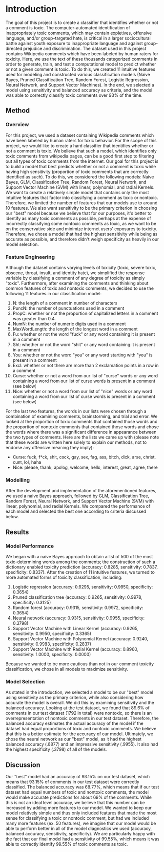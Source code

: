 # Introduction
The goal of this project is to create a classifier that identifies whether or not a comment is toxic. The computer-automated identification of inappropriately toxic comments, which may contain expletives, offensive language, and/or group-targeted hate, is critical in a larger sociocultural battle against youth exposure to inappropriate language and against group-directed prejudice and discrimination. The dataset used in this project contains Wikipedia comments which have been labeled by human raters for toxicity. Here, we use the text of these thousands categorized comments in order to generate, train, and test a computational model to predict whether or not a given comment is toxic. To do this, we created 11 intuitive features used for modeling and constructed various classification models (Naive Bayes, Pruned Classification Tree, Random Forest, Logistic Regression, Neural Network, and Support Vector Machines). In the end, we selected a model using sensitivity and balanced accuracy as criteria, and the model was able to correctly classify toxic comments over 93\% of the time. 



## Method
 
### Overview

For this project, we used a dataset containing Wikipedia comments which have been labeled by human raters for toxic behavior. For the scope of this project, we would like to create a hard classifier that identifies whether or not a comment is toxic. We believe that such a model, which identifies only toxic comments from wikipedia pages, can be a good first step to filtering out all types of toxic comments from the internet. Our goal for this project is to build a model that best predicts whether or not a comment is toxic while having high sensitivity (proportion of toxic comments that are correctly identified as such). To do this, we considered the following models: Naive Bayes, GLM, Classification Tree, Random Forest, Neural Network, and Support Vector Machine (SVM) with linear, polynomial, and radial Kernels. We want to create a relatively simple model that contains only the most intuitive features that factor into classifying a comment as toxic or nontoxic. Therefore, we limited the number of features that our models use to around 10 features. We also want sensitivity to be the primary criterion in choosing our "best" model because we believe that for our purposes, it's better to identify as many toxic comments as possible, perhaps at the expense of incorrectly classifying some nontoxic comments as toxic, as we want to be on the conservative side and minimize internet users' exposures to toxicity. Therefore, we chose a model that had the highest sensitivity while being as accurate as possible, and therefore didn't weigh specificity as heavily in our model selection.
 
### Feature Engineering

Although the dataset contains varying levels of toxicity (toxic, severe toxic, obscene, threat, insult, and identity hate), we simplified the response variable by classifying a comment of any degree of toxicity as simply "toxic". Furthermore, after examining the comments and thinking about common features of toxic and nontoxic comments, we decided to use the following 11 features in our classification model:
1. N: the length of a comment in number of characters
2. PuncN: the number of punctuations used in a comment
3. PropC: whether or not the proportion of capitalized letters in a comment was greater than 0.4.
4. NumN: the number of numeric digits used in a comment
5. MaxWordLength: the length of the longest word in a comment
6. Fu: whether or not the word "fuck" or any word containing it is present in a comment
7. Sht: whether or not the word "shit" or any word containing it is present in a comment
8. You: whether or not the word "you" or any word starting with "you" is present in a comment
9. Excl: whether or not there are more than 2 exclamation points in a row in a comment
10. Curse: whether or not a word from our list of "curse" words or any word containing a word from our list of curse words is present in a comment (see below)
11. Nice: whether or not a word from our list of "nice" words or any word containing a word from our list of curse words is present in a comment (see below)           


For the last two features, the words in our lists were chosen through a combination of examining comments, brainstorming, and trial and error. We looked at the proportion of toxic comments that contained those words and the proportion of nontoxic comments that contained those words and chose the words where there was a significant difference in appearance between the two types of comments. Here are the lists we came up with (please note that these words are written here solely to explain our methods, not to endorse any offensive meaning they imply):
- Curse: fuck, f*ck, shit, cock, gay, sex, fag, ass, bitch, dick, arse, christ, cunt, lol, haha
- Nice: please, thank, apolog, welcome, hello, interest, great, agree, there

### Modelling

After the development and implementation of the aforementioned features, we used a naive Bayes approach, followed by GLM, Classification Tree, Random Forest, Neural Network, and Support Vector Machine (SVM) with linear, polynomial, and radial Kernels. We compared the performance of each model and selected the best one according to criteria discussed below. 

## Results

### Model Performance

We began with a naive Bayes approach to obtain a list of 500 of the most toxic-determining words among the comments; the construction of such a dictionary enabled toxicity prediction (accuracy: 0.8285, sensitivity: 0.7837, specificity: 0.8337). After the creation of 11 intuitive features, we turned to more automated forms of toxicity classification, including:

1. Logistic regression (accuracy: 0.9295, sensitivity: 0.9950, specificity: 0.3654)
2. Pruned classification tree (accuracy: 0.9265, sensitivity: 0.9978, specificity: 0.3125)
3. Random forest (accuracy: 0.9315, sensitivity: 0.9972, specificity: 0.3654)
4. Neural network (accuracy: 0.9315, sensitivity: 0.9955, specificity: 0.3798)
5. Support Vector Machine with Linear Kernel (accuracy: 0.9265, sensitivity: 0.9950, specificity: 0.3365)
6. Support Vector Machine with Polynomial Kernel (accuracy: 0.9240, sensitivity: 0.9983, specificity: 0.2837)
7. Support Vector Machine with Radial Kernel (accuracy: 0.8960, sensitivity: 1.0000, specificity: 0.0000)

Because we wanted to be more cautious than not in our comment toxicity classification, we chose in all models to maximize sensitivity. 


### Model Selection 

As stated in the introduction, we selected a model to be our "best" model using sensitivity as the primary criterion, while also considering how accurate the model is overall. We did this by examining sensitivity and the balanced accuracy. Looking at the test dataset, we found that 89.6\% of comments in our test dataset (1792 in total) were nontoxic, so there is an overrepresentation of nontoxic comments in our test dataset. Therefore, the balanced accuracy estimates the actual accuracy of the model if the dataset had equal proportions of toxic and nontoxic comments. We believe that this is a better estimate for the accuracy of our model. Ultimately, we chose the neural network as our "best" model, as it had the highest balanced accuracy (.6877) and an impressive sensitivity (.9955). It also had the highest specificity (.3798) of all of the models.

## Discussion

Our "best" model had an accuracy of 93.15\% on our test dataset, which means that 93.15\% of comments in our test dataset were correctly classified. The balanced accuracy was 68.77\%, which means that if our test dataset had equal numbers of toxic and nontoxic comments, the model would make accurate predictions for about 69\% of the comments. While this is not an ideal level accuracy, we believe that this number can be increased by adding more features to our model. We wanted to keep our model relatively simple and thus only included features that made the most sense for classifying a toxic or nontoxic comment, but had we included many more features (ex. 50 features), we imagine that our model would be able to perform better in all of the model diagnostics we used (accuracy, balanced accuracy, sensitivity, specificity). We are particularly happy with the fact that our final model had a sensitivity of 99.55\%, which means it was able to correctly identify 99.55\% of toxic comments as toxic. 
